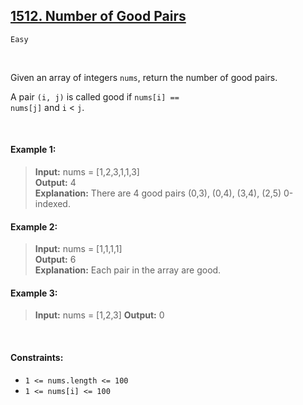 ## [1512. Number of Good Pairs](https://leetcode.com/problems/number-of-good-pairs/)

<code>Easy</code>

<br>

Given an array of integers <code>nums</code>, return the number of good pairs.

A pair <code>(i, j)</code> is called good if <code>nums[i] == nums[j]</code> and <code>i</code> < <code>j</code>.

<br>

#### Example 1:

> __Input:__ nums = [1,2,3,1,1,3]  
> __Output:__ 4  
> __Explanation:__ There are 4 good pairs (0,3), (0,4), (3,4), (2,5) 0-indexed.  

#### Example 2:

> __Input:__ nums = [1,1,1,1]  
> __Output:__ 6  
> __Explanation:__ Each pair in the array are good.  

#### Example 3:

> __Input:__ nums = [1,2,3]
> __Output:__ 0

<br>

#### Constraints:

- <code>1 <= nums.length <= 100</code>
- <code>1 <= nums[i] <= 100</code>
